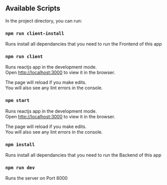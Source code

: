 ## Available Scripts

In the project directory, you can run:

### `npm run client-install`

Runs install all dependancies that you need to run the Frontend of this app

### `npm run client`

Runs reactjs app in the development mode.<br>
Open [http://localhost:3000](http://localhost:3000) to view it in the browser.

The page will reload if you make edits.<br>
You will also see any lint errors in the console.

### `npm start`

Runs reactjs app in the development mode.<br>
Open [http://localhost:3000](http://localhost:3000) to view it in the browser.

The page will reload if you make edits.<br>
You will also see any lint errors in the console.

### `npm install`

Runs install all dependancies that you need to run the Backend of this app

### `npm run dev`

Runs the server on Port 8000
